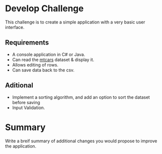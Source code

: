 # Develop Challenge

This challenge is to create a simple application with a very basic user interface.

## Requirements

* A console application in C# or Java. 
* Can read the [mtcars](/mtcars.csv) dataset & display it.
* Allows editing of rows.
* Can save data back to the csv.

## Aditional
* Implement a sorting algorithm, and add an option to sort the dataset before saving
* Input Validation.

# Summary
Write a breif summary of additional changes you would propose to improve the application.